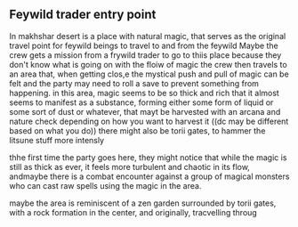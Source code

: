 ## Feywild trader entry point

In makhshar desert is a place with natural magic, that serves as the original travel point for feywild beings to travel to and from the feywild
Maybe the crew gets a mission from a frywild trader to go to thiis place because they don't know what is going on with the floiw of magic
the crew then travels to an area that, when getting clos,e the mystical push and pull of magic can be felt and the party may need to roll a save to prevent something from happening.
in this area, magic seems to be so thick and rich that it almost seems to manifest as a substance, forming either some form of liquid or some sort of dust or whatever, that mayt be harvested with an arcana and nature check depending on how you want to harvest it ((dc may be different based on what you do))
there might also be torii gates, to hammer the litsune stuff more intensly

thhe first time the party goes here, they might  notice that while the magic is still as thick as ever, it feels more turbulent and chaotic in its flow, andmaybe there is a combat encounter against a group of magical monsters who can cast raw spells using the magic in the area. 

maybe the area is reminiscent of a zen garden surrounded by torii gates, with a rock formation in the center, and originally, tracvelling throug